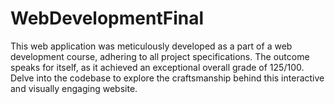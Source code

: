 # WebDevelopmentFinal

This web application was meticulously developed as a part of a web development course, adhering to all project specifications. 
The outcome speaks for itself, as it achieved an exceptional overall grade of 125/100. Delve into the codebase to explore the craftsmanship behind this interactive and visually engaging website.
